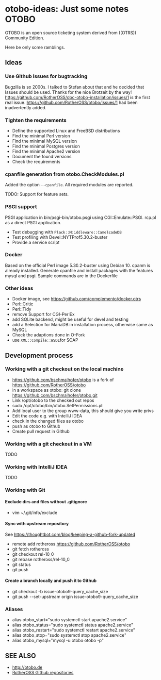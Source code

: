 # otobo-ideas: Just some notes OTOBO

OTOBO is an open source ticketing system derived from ((OTRS)) Community Edition.

Here be only some ramblings.

## Ideas

### Use Github Issues for bugtracking

Bugzilla is so 2000s. I talked to Stefan about that and he decided that Issues should be used. Thanks for the nice Brotzeit by the way! https://github.com/RotherOSS/doc-otobo-installation/issues/1 is the first real issue. https://github.com/RotherOSS/otobo/issues/1 had been inadvertently added.

### Tighten the requirements

* Define the supported Linux and FreeBSD distributions
* Find the minimal Perl version
* Find the minimal MySQL version
* Find the minimal Postgres version
* Find the minimal Apache2 version
* Document the found versions
* Check the requirements

### cpanfile generation from otobo.CheckModules.pl

Added the option `--cpanfile`. All required modules are reported. 

TODO: Support for feature sets.

### PSGI support

PSGI application in bin/psgi-bin/otobo.psgi using CGI::Emulate::PSGI.
rcp.pl as a direct PSGI application.

* Test debugging with `Plack::M:iddleware::CamelcadeDB`
* Test profiling with Devel::NYTProf5.30.2-buster
* Provide a service script

### Docker

Based on the official Perl image 5.30.2-buster using Debian 10.
cpanm is already installed.
Generate cpanfile and install packages with the features mysql and psgi.
Sample commands are in the Dockerfile

### Other ideas

* Docker image, see https://github.com/complemento/docker.otrs
* Perl::Critic
* Perl::Tidy
* remove Support for CGI-PerlEx
* add SQLite backend, might be useful for devel and testing
* add a Selection for MariaDB in installation process, otherwise same as MySQL
* Check the adaptions done in O-Fork
* use `XML::Compile::WSDL`for SOAP

## Development process

### Working with a git checkout on the local machine

* https://github.com/bschmalhofer/otobo is a fork of https://github.com/RotherOSS/otobo
* in a workspace as otobo: git clone https://github.com/bschmalhofer/otobo.git
* Link /opt/otobo to the checked out repos
* sudo /opt/otobo/bin/otobo.SetPermissions.pl
* Add local user to the group www-data, this should give you write privs
* Edit the code e.g. with IntelliJ IDEA
* check in the changed files as otobo
* push as otobo to Github
* Create pull request in Github

### Working with a git checkout in a VM

TODO

### Working with IntelliJ IDEA

TODO

### Working with Git


#### Exclude dirs and files without .gitignore

* vim ~/.git/info/exclude 

#### Sync with upstream repository

See https://thoughtbot.com/blog/keeping-a-github-fork-updated

* remote add rotheross https://github.com/RotherOSS/otobo
* git fetch rotheross
* git checkout rel-10_0
* git rebase rotheross/rel-10_0
* git status
* git push

#### Create a branch locally and push it to Github

* git checkout -b issue-otobo9-query_cache_size
* git push --set-upstream origin issue-otobo9-query_cache_size

### Aliases

* alias otobo_start="sudo systemctl start apache2.service"
* alias otobo_status="sudo systemctl status apache2.service"
* alias otobo_restart="sudo systemctl restart apache2.service"
* alias otobo_stop="sudo systemctl stop apache2.service"
* alias otobo_mysql="mysql -u otobo otobo -p"

## SEE ALSO
 
 * http://otobo.de
 * [RotherOSS Github repositories](https://github.com/RotherOSS/otobo)
